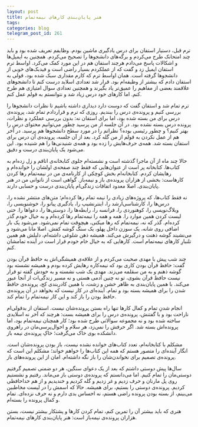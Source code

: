 ```yaml
---
layout: post
title: هنر پایان‌بندی کارهای نیمه‌تمام
tags: 
categories: blog
telegram_post_id: 261
---
```

ترم قبل، دستیار استفان برای درس یادگیری ماشین بودم. وظایفم تعریف شده بود و باید چند امتحانک طرح می‌کردم و برگه‌های دانشجوها را تصحیح می‌کردم. همچنین به ایمیل‌ها و اشکالات پاسخ می‌دادم هرچند استفان هم در این مورد کمک می‌کرد. اواسط ترم استفان ایمیل زد و گفت که از عملکردم بسیار راضی است و فیدبک‌های خوبی از دانشجوها گرفته است.
همان اواسط ترم که کارم مقداری سبک شده بود، قولی به استفان دادم که بیشتر از وظیفه‌ام بود. قرار شد تعدادی اسلاید درست کنم تا دانشجوهای علاقمند بعضی از مفاهیم را عمیق‌تر یاد بگیرند و همچنین تعدادی سوال امتیازی هم طرح کنم. اما کارهای خود درس زیاد شد و نتوانستم به قولم عمل کنم.

ترم تمام شد و استفان گفت که دوست دارد دیداری داشته باشیم تا نظرات دانشجوها را بررسی کنیم و پرونده‌ی درس را ببندیم. روزی که ترم و قراردادم تمام شد، پرونده‌ی درس برای من بسته شده بود، اما برای استفان نه: بدون بررسی عملکرد و نظرات، پرونده درس بسته نشده بود. در آن جلسه از من پرسید چطور می‌توانیم محتوای درس را بهتر کنیم؟ و چطور رئیسی بوده؟ نظراتم را در مورد سطح دانشجوها هم پرسید. در آخر هم از عمل نکردن به قولم از من گله کرد.
بعد از آن جلسه، پرونده‌ی آن درس برای استفان بسته شد. همه‌ی حرف‌هایش را زده بود و همه‌ی شنیدنی‌ها را هم شنیده بود. این می‌شود یک پایان‌بندی درست و دقیق.

حالا چند ماه از آن ماجرا گذشته است و نشسته‌ام جلوی کتابخانه‌ی اتاقم و زل زده‌ام به کتاب‌ها. کتا‌بخانه پر است از عنوان‌هایی که فقط چند صفحه‌ی اولشان را خوانده‌ام و رهایشان کردم. کتابخانه‌ام بخش کوچکی از کارنامه‌ی من در نیمه‌تمام رها کردن کارهاست: بخشی از هزاران پرونده‌ی باز و نیمه‌باز. گواهی است از ناتوانی من در هنر پایان‌بندی. اصلا معدود اتفاقات زندگی‌ام پایان‌بندی درست و حسابی دارند.

نه فقط کتاب‌ها، که پروژه‌های زیادی را نیمه تمام رها کرده‌ام؛ متن‌های منتشر نشده را، درس‌ها را، کارشناسی‌ارشد را، اینترنشیپ را، یادگیری پیانو را، خوشنویسی را، وبلاگ‌نویسی را، کوهنوردی را، فرانسه را، رابطه‌ها را، دوستی‌ها را، دعواها را. حتی لیست کردن همین موارد را. همه و همه را نیمه‌تمام رها کرده‌ام و به خیال خودم گذر کرده‌ام.
گذر که نه، نیمه‌تمام که رها میکنی، هیچوقت تمام نمی‌شود. می‌شود یک بار اضافی روی شانه‌، یک سوزن داخل پهلو، یک سنگ گوشه‌ کفش‌. اصلا مانا می‌شود و می‌نشیند گوشه‌ ذهنت و درگیرش می‌کند. همیشه ذهن شلوغی داشته‌ام، دلیلش هم همین تلنبارِ کارهای نیمه‌تمام است. کارهایی که به خیال خام خودم قرار است در آینده تمامشان کنم.

چند شب پیش با مهدی صحبت می‌کردم و از علاقه‌ی همیشگی‌اش به حافظ قرآن بودن گفت: حافظ قرآن بودن کاری بود که نیمه‌کاره رهایش کرده بودم و همیشه نشسته بود گوشه ذهنم و به من سقلمه می‌زند. مهدی یک شب نشسته و به خودش گفته تو قرار نیست حافظ قرآن بشوی، تو نه چنین آدمی هستی و نه مسیر زندگی‌ات از آنجا عبور می‌کند. با همین پایان‌بندی به ظاهر خشن و زشت، با همین کادربندی کج، پرونده‌ی حافظ شدن را برای همیشه بسته بود و تمام. آینده‌ای در کار نیست که بخواهد در آن پرونده‌ی حافظ بودن را باز کند و این کار نیمه‌تمام را تمام کند.

انجام شدنِ تمام و کمال کارها تنها راه بستن پرونده‌شان نیست. استفان از بدقولی‌ام ناراحت بود و با گفتنش، پرونده‌ی درس را برای همیشه بست: هرچند که آخر نه اسلایدی ساخته شده بود و نه مجموعه سوالاتی طرح شده بود؛ کار همچنان نیمه‌تمام بود، اما پرونده‌اش بسته شد. اگر حرفش را نمی‌زد، هر سلام و احوال‌پرسی‌مان در راهروی دانشکده بوی خاک می‌گرفت؛ خاکِ پرونده‌ی نیمه باز.

مشکلم با کتابخانه‌ام، تعدد کتاب‌های خوانده نشده نیست، باز بودن پرونده‌شان است. انگار آینده‌ای را متصور هستم که همه این کتاب‌ها را خواهم خواند؛ مشکلم این است که پرونده‌ی تصمیم برای نخواندن‌شان را باز نگه داشته‌ام. امان از این پرونده‌های باز.

سال‌ها پیش دوستی داشتم که بعد از یک دعوای سنگین، هر دو ضمنی تصمیم گرفتیم دوستی‌مان را تمام کنیم. اما می‌دانستم که پرونده‌ی دوستی باز می‌ماند. رفتیم و نشستیم روی پل مارنان و حرف زدیم و غر زدیم و گله کردیم و خندیدیم و از هم خداحافظی کردیم. پرونده‌ی دوستی را بستیم، برای همیشه. حالا که اسمش را در لیست مخاطبین می‌بینم، از بسته بودن پرونده راضی هستم، نه احساس بدی دارم و نه حرف نزده‌ای. تمام و کمال پرونده را بسته‌ام.

هنری که باید بیشتر آن را تمرین کنم، تمام کردن کارها و پشتکار بیشتر نیست، بستن هزاران پرونده‌ی نیمه‌باز است: هنر پایان‌بندی کارهای نیمه‌تمام.

